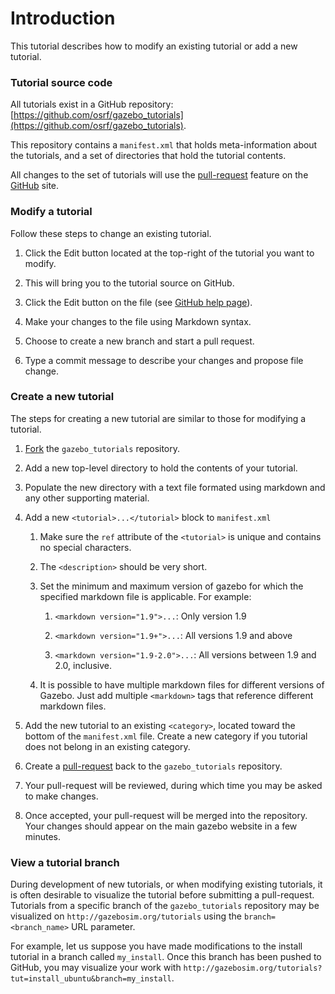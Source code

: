 # Introduction

This tutorial describes how to modify an existing tutorial or add a new tutorial.

### Tutorial source code

All tutorials exist in a GitHub repository:
[https://github.com/osrf/gazebo_tutorials](https://github.com/osrf/gazebo_tutorials).

This repository contains a `manifest.xml` that holds meta-information about
the tutorials, and a set of directories that hold the tutorial contents.

All changes to the set of tutorials will use the
[pull-request](https://github.com/osrf/gazebo_tutorials/pull/new)
feature on the [GitHub](https://github.com/osrf/gazebo_tutorials) site.

### Modify a tutorial

Follow these steps to change an existing tutorial.

1. Click the Edit button located at the top-right of the tutorial you want to modify.

1. This will bring you to the tutorial source on GitHub.

1. Click the Edit button on the file (see
   [GitHub help page](https://help.github.com/en/enterprise/2.14/user/articles/editing-files-in-your-repository)).

1. Make your changes to the file using Markdown syntax.

1. Choose to create a new branch and start a pull request.

1. Type a commit message to describe your changes and propose file change.

### Create a new tutorial

The steps for creating a new tutorial are similar to those for modifying a tutorial.

1. [Fork](https://github.com/osrf/gazebo_tutorials/fork) the `gazebo_tutorials` repository.

1. Add a new top-level directory to hold the contents of your tutorial.

1. Populate the new directory with a text file formated using markdown and any other supporting material.

1. Add a new `<tutorial>...</tutorial>` block to `manifest.xml`

    1. Make sure the `ref` attribute of the `<tutorial>` is unique and contains no special characters.

    1. The `<description>` should be very short.

    1. Set the minimum and maximum version of gazebo for which the specified markdown file is applicable. For example:

        1. `<markdown version="1.9">...`: Only version 1.9

        1. `<markdown version="1.9+">...`: All versions 1.9 and above

        1. `<markdown version="1.9-2.0">...`: All versions between 1.9 and 2.0, inclusive.

    1. It is possible to have multiple markdown files for different versions of Gazebo. Just add multiple `<markdown>` tags that reference different markdown files.

1. Add the new tutorial to an existing `<category>`, located toward the bottom of the `manifest.xml` file. Create a new category if you tutorial does not belong in an existing category.

1. Create a [pull-request](https://github.com/osrf/gazebo_tutorials/pull/new) back to the `gazebo_tutorials` repository.

1. Your pull-request will be reviewed, during which time you may be asked to make changes.

1. Once accepted, your pull-request will be merged into the repository. Your changes should appear on the main gazebo website in a few minutes.

### View a tutorial branch

During development of new tutorials, or when modifying existing tutorials,
it is often desirable to visualize the tutorial before submitting
a pull-request. Tutorials from a specific branch of the
`gazebo_tutorials` repository may be visualized on
`http://gazebosim.org/tutorials` using the `branch=<branch_name>`
URL parameter.

For example, let us suppose you have made modifications to the install
tutorial in a branch called `my_install`. Once this branch has been pushed
to GitHub, you may visualize your work with
`http://gazebosim.org/tutorials?tut=install_ubuntu&branch=my_install`.
